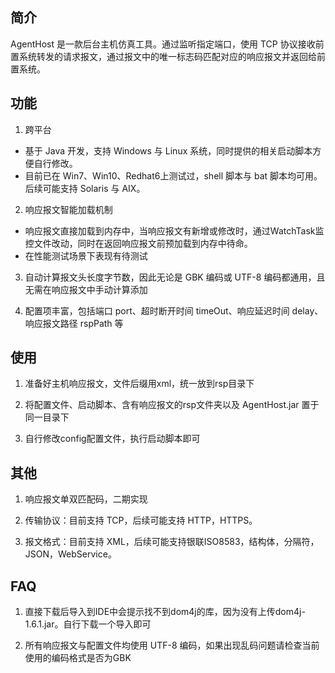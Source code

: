 ## 简介

AgentHost 是一款后台主机仿真工具。通过监听指定端口，使用 TCP 协议接收前置系统转发的请求报文，通过报文中的唯一标志码匹配对应的响应报文并返回给前置系统。

## 功能

1. 跨平台
+ 基于 Java 开发，支持 Windows 与 Linux 系统，同时提供的相关启动脚本方便自行修改。
+ 目前已在 Win7、Win10、Redhat6上测试过，shell 脚本与 bat 脚本均可用。后续可能支持 Solaris 与 AIX。

2. 响应报文智能加载机制
+ 响应报文直接加载到内存中，当响应报文有新增或修改时，通过WatchTask监控文件改动，同时在返回响应报文前预加载到内存中待命。
+ 在性能测试场景下表现有待测试

3. 自动计算报文头长度字节数，因此无论是 GBK 编码或 UTF-8 编码都通用，且无需在响应报文中手动计算添加

4. 配置项丰富，包括端口 port、超时断开时间 timeOut、响应延迟时间 delay、响应报文路径 rspPath 等

## 使用

1. 准备好主机响应报文，文件后缀用xml，统一放到rsp目录下

2. 将配置文件、启动脚本、含有响应报文的rsp文件夹以及 AgentHost.jar 置于同一目录下

3. 自行修改config配置文件，执行启动脚本即可

## 其他

1. 响应报文单双匹配码，二期实现

2. 传输协议：目前支持 TCP，后续可能支持 HTTP，HTTPS。

3. 报文格式：目前支持 XML，后续可能支持银联ISO8583，结构体，分隔符，JSON，WebService。

## FAQ

1. 直接下载后导入到IDE中会提示找不到dom4j的库，因为没有上传dom4j-1.6.1.jar。自行下载一个导入即可

2. 所有响应报文与配置文件均使用 UTF-8 编码，如果出现乱码问题请检查当前使用的编码格式是否为GBK